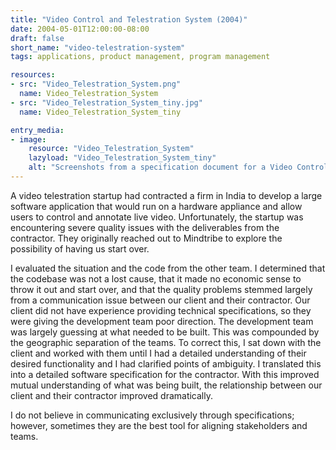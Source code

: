 ```yaml
---
title: "Video Control and Telestration System (2004)"
date: 2004-05-01T12:00:00-08:00
draft: false
short_name: "video-telestration-system"
tags: applications, product management, program management

resources:
- src: "Video_Telestration_System.png"
  name: Video_Telestration_System
- src: "Video_Telestration_System_tiny.jpg"
  name: Video_Telestration_System_tiny

entry_media:
- image:
    resource: "Video_Telestration_System"
    lazyload: "Video_Telestration_System_tiny"
    alt: "Screenshots from a specification document for a Video Control and Telestration System"
---
```

A video telestration startup had contracted a firm in India to develop a large software application
that would run on a hardware appliance and allow users to control and annotate live video.
Unfortunately, the startup was encountering severe quality issues with the deliverables from the
contractor. They originally reached out to Mindtribe to explore the possibility of having us start
over.

I evaluated the situation and the code from the other team. I determined that the codebase was not a
lost cause, that it made no economic sense to throw it out and start over, and that the quality
problems stemmed largely from a communication issue between our client and their contractor. Our
client did not have experience providing technical specifications, so they were giving the
development team poor direction. The development team was largely guessing at what needed to be
built. This was compounded by the geographic separation of the teams. To correct this, I sat down
with the client and worked with them until I had a detailed understanding of their desired
functionality and I had clarified points of ambiguity. I translated this into a detailed software
specification for the contractor. With this improved mutual understanding of what was being built,
the relationship between our client and their contractor improved dramatically.

I do not believe in communicating exclusively through specifications; however, sometimes they are the
best tool for aligning stakeholders and teams.
